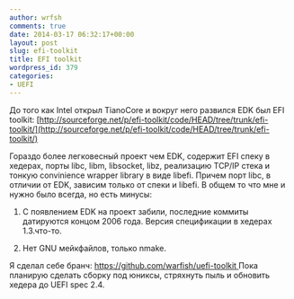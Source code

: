 ```yaml
---
author: wrfsh
comments: true
date: 2014-03-17 06:32:17+00:00
layout: post
slug: efi-toolkit
title: EFI toolkit
wordpress_id: 379
categories:
- UEFI
---
```


До того как Intel открыл TianoCore и вокруг него развился EDK был EFI toolkit:
[http://sourceforge.net/p/efi-toolkit/code/HEAD/tree/trunk/efi-toolkit/](http://sourceforge.net/p/efi-toolkit/code/HEAD/tree/trunk/efi-toolkit/)

Гораздо более легковесный проект чем EDK, содержит EFI спеку в хедерах, порты libc, libm, libsocket, libz, реализацию TCP/IP стека и тонкую convinience wrapper library в виде libefi. Причем порт libc, в отличии от EDK, зависим только от спеки и libefi. В общем то что мне и нужно было всегда, но есть минусы:



	
  1. С появлением EDK на проект забили, последние коммиты датируются концом 2006 года. Версия спецификации в хедерах 1.3.что-то.

	
  2. Нет GNU мейкфайлов, только nmake.


Я сделал себе бранч: [https://github.com/warfish/uefi-toolkit
](https://github.com/warfish/uefi-toolkit)Пока планирую сделать сборку под юниксы, стряхнуть пыль и обновить хедера до UEFI spec 2.4.

